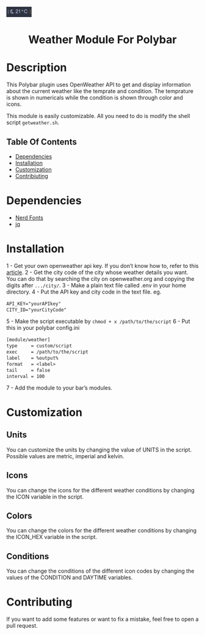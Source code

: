 ![showcase](assets/images/showcase.png)
<h1 align="center">Weather Module For Polybar</h1>

# Description
This Polybar plugin uses OpenWeather API to get and display information about the current weather like the temprate and condition. The temprature is shown in numericals while the condition is shown through color and icons.

This module is easily customizable. All you need to do is modify the shell script `getweather.sh`.

## Table Of Contents
- [Dependencies](#dependencies)
- [Installation](#installation)
- [Customization](#customization)
- [Contribiuting](#contributing)

<a id="dependencies"></a>
# Dependencies
- [Nerd Fonts](https://github.com/ryanoasis/nerd-fonts)
- [jq](https://stedolan.github.io/jq)

<a id="installation"></a>
# Installation
1 - Get your own openweather api key. If you don’t know how to, refer to this [article](https://openweathermap.org/appid).
2 - Get the city code of the city whose weather details you want. You can do that by searching the city on openweather.org and copying the digits after `.../city/`.
3 - Make a plain text file called .env in your home directory.
4 - Put the API key and city code in the text file. eg.
```
API_KEY="yourAPIkey"
CITY_ID="yourCityCode"
```
5 - Make the script executable by `chmod + x /path/to/the/script`
6 - Put this in your polybar config.ini
```
[module/weather]
type     = custom/script
exec     = /path/to/the/script
label    = %output%
format   = <label>
tail     = false
interval = 100
```
7 - Add the module to your bar’s modules.

<a id="customization"></a>
# Customization
## Units
You can customize the units by changing the value of UNITS in the script. Possible values are metric, imperial and kelvin.
## Icons
You can change the icons for the different weather conditions by changing the ICON variable in the script.
## Colors
You can change the colors for the different weather conditions by changing the ICON_HEX variable in the script.
## Conditions
You can change the conditions of the different icon codes by changing the values of the CONDITION and DAYTIME variables.

<a id="contributing"></a>
# Contributing
If you want to add some features or want to fix a mistake, feel free to open a pull request.
